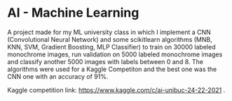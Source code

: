 # AI - Machine Learning
 A project made for my ML university class in which I implement a CNN (Convolutional Neural Network) and some scikitlearn algorithms (MNB, KNN, SVM, Gradient Boosting, MLP Classifier) to train on 30000 labeled monochrome images, run validation on 5000 labeled monochrome images and classify another 5000 images with labels between 0 and 8. The algorithms were used for a Kaggle Competiton and the best one was the CNN one with an accuracy of 91%.
 
 Kaggle competition link: https://www.kaggle.com/c/ai-unibuc-24-22-2021 .
